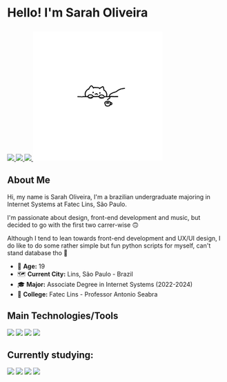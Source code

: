 # Hello! I'm Sarah Oliveira

<a href="https://www.linkedin.com/in/soliveirarm/">
    <img src="https://img.shields.io/badge/Sarah_Oliveira-0077B5?style=for-the-badge&logo=LinkedIn"/>
</a>
<a href="https://codepen.io/soliveirarm">
    <img src="https://img.shields.io/badge/@soliveirarm-000?style=for-the-badge&logo=Codepen">
</a>
<a href="https://replit.com/@soliveirarm">
    <img src="https://img.shields.io/badge/@soliveirarm-667881?style=for-the-badge&logo=replit&logoColor=white"/>
</a>

<img style="width: 300px; margin-top: 0.5rem" src="./coffee.jpg" />

## About Me

Hi, my name is Sarah Oliveira, I'm a brazilian undergraduate majoring in Internet Systems at Fatec Lins, São Paulo.

I'm passionate about design, front-end development and music, but decided to go with the first two carrer-wise 🙃

Although I tend to lean towards front-end development and UX/UI design, I do like to do some rather simple but fun python scripts for myself, can't stand database tho 🫠

- 🔢 **Age:** 19
- 🗺️ **Current City:** Lins, São Paulo - Brazil
- 🎓 **Major:** Associate Degree in Internet Systems (2022-2024)
- 🏫 **College:** Fatec Lins - Professor Antonio Seabra

## Main Technologies/Tools

<div style="display: inline-block" >
    <img src="https://img.shields.io/badge/HTML5-e6532d?style=for-the-badge&logo=html5&logoColor=white" />
    <img src="https://img.shields.io/badge/CSS3-299cf8?style=for-the-badge&logo=css3&logoColor=white"/>
    <img src="https://img.shields.io/badge/JavaScript-f7e025?style=for-the-badge&logo=javascript&logoColor=080808" />
    <img src="https://img.shields.io/badge/Sass-ce6b9c?style=for-the-badge&logo=sass&logoColor=white" />
 </div>

## Currently studying:

<div style="display: inline-block">
    <img src="https://img.shields.io/badge/React-69e4ff?style=for-the-badge&logo=react&logoColor=292929" />
    <img src="https://img.shields.io/badge/styled--components-de7496?style=for-the-badge&logo=styled-components&logoColor=white" />
    <img src="https://img.shields.io/badge/Tailwind_CSS-161d2d?style=for-the-badge&logo=tailwind-css" />
    <img src="https://img.shields.io/badge/TypeScript-007ACC?style=for-the-badge&logo=typescript&logoColor=white" />
</div>
